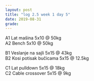 ```yaml
---
layout: post
title: "log 2.5 week 1 day 5"
date: 2019-08-31
grade:
---
```


A1 Lat mašina 5x10 @ 50kg   
A2 Bench 5x10 @ 50kg      

B1 Veslanje na sajli 5x15 @ 43kg  
B2 Kosi potisak bučicama 5x15 @ 12.5kg    

C1 Lat pulldown 5x15 @ 18kg                
C2 Cable crossover 5x15 @ 9kg      
